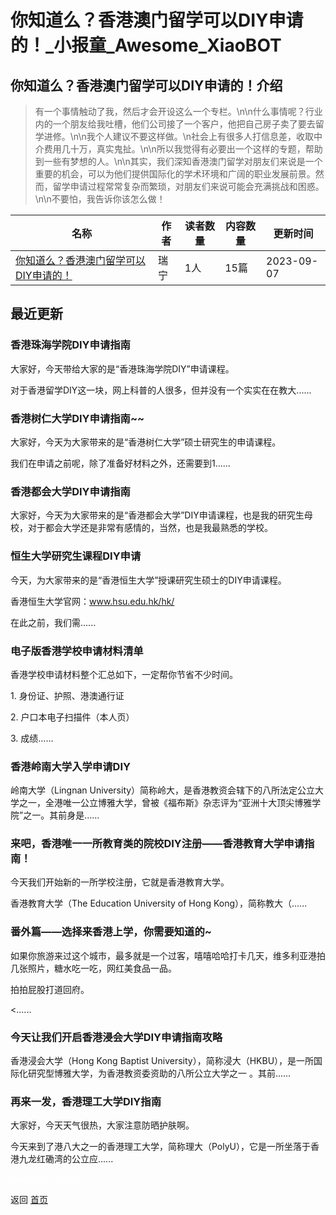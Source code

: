 # 你知道么？香港澳门留学可以DIY申请的！_小报童_Awesome_XiaoBOT

## 你知道么？香港澳门留学可以DIY申请的！介绍
> 有一个事情触动了我，然后才会开设这么一个专栏。\n\n什么事情呢？行业内的一个朋友给我吐槽，他们公司接了一个客户，他把自己房子卖了要去留学进修。\n\n我个人建议不要这样做。\n社会上有很多人打信息差，收取中介费用几十万，真实鬼扯。\n\n所以我觉得有必要出一个这样的专题，帮助到一些有梦想的人。\n\n其实，我们深知香港澳门留学对朋友们来说是一个重要的机会，可以为他们提供国际化的学术环境和广阔的职业发展前景。然而，留学申请过程常常复杂而繁琐，对朋友们来说可能会充满挑战和困惑。\n\n不要怕，我告诉你该怎么做！  
  


|名称|作者|读者数量|内容数量|更新时间|
|---|---|---|---|---|
|[你知道么？香港澳门留学可以DIY申请的！](https://xiaobot.net/p/Ruinin?refer=9c3f1c95-a052-465a-9902-f6d75080262a)|瑞宁|1人|15篇|2023-09-07|

## 最近更新
### 香港珠海学院DIY申请指南

大家好，今天带给大家的是“香港珠海学院DIY”申请课程。

对于香港留学DIY这一块，网上科普的人很多，但并没有一个实实在在教大......

### 香港树仁大学DIY申请指南~~

大家好，今天为大家带来的是“香港树仁大学”硕士研究生的申请课程。



我们在申请之前呢，除了准备好材料之外，还需要到1......

### 香港都会大学DIY申请指南

大家好，今天为大家带来的是“香港都会大学”DIY申请课程，也是我的研究生母校，对于都会大学还是非常有感情的，当然，也是我最熟悉的学校。

### 恒生大学研究生课程DIY申请

今天，为大家带来的是“香港恒生大学”授课研究生硕士的DIY申请课程。

香港恒生大学官网：www.hsu.edu.hk/hk/

在此之前，我们需......

### 电子版香港学校申请材料清单

香港学校申请材料整个汇总如下，一定帮你节省不少时间。

1\. 身份证、护照、港澳通行证

2\. 户口本电子扫描件（本人页）

3\. 成绩......

### 香港岭南大学入学申请DIY

岭南大学（Lingnan
University）简称岭大，是香港教资会辖下的八所法定公立大学之一，全港唯一公立博雅大学，曾被《福布斯》杂志评为“亚洲十大顶尖博雅学院”之一。其前身是......

### 来吧，香港唯一一所教育类的院校DIY注册——香港教育大学申请指南！

今天我们开始新的一所学校注册，它就是香港教育大学。

香港教育大学（The Education University of Hong Kong），简称教大（......

### 番外篇——选择来香港上学，你需要知道的~

如果你旅游来过这个城市，最多就是一个过客，嘻嘻哈哈打卡几天，维多利亚港拍几张照片，糖水吃一吃，网红美食品一品。

拍拍屁股打道回府。

<......

### 今天让我们开启香港浸会大学DIY申请指南攻略

香港浸会大学（Hong Kong Baptist
University），简称浸大（HKBU），是一所国际化研究型博雅大学，为香港教资委资助的八所公立大学之一 。其前......

### 再来一发，香港理工大学DIY指南

大家好，今天天气很热，大家注意防晒护肤啊。

今天来到了港八大之一的香港理工大学，简称理大（PolyU），它是一所坐落于香港九龙红磡湾的公立应......


<a href="https://github.com/Reno9527/awesome-xiaobot" style="color: white; text-decoration: none;">awesome-xiaobot</a>

返回 [首页](../README.md)
